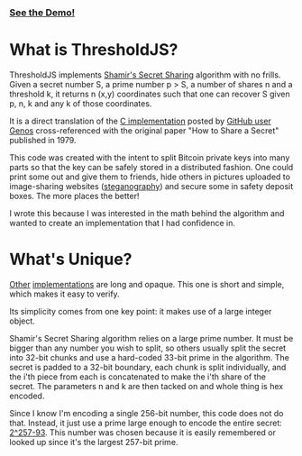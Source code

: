 ### [See the Demo!](http://karlgluck.github.io/ThresholdJS)

What is ThresholdJS?
====================

ThresholdJS implements [Shamir's Secret Sharing](http://en.wikipedia.org/wiki/Shamir's_Secret_Sharing) algorithm with no frills. Given a secret number S, a prime number p > S, a number of shares n and a threshold k, it returns n (x,y) coordinates such that one can recover S given p, n, k and any k of those coordinates.

It is a direct translation of the [C implementation](https://gist.github.com/genos/1313643) posted by [GitHub user Genos](https://github.com/genos) cross-referenced with the original paper "How to Share a Secret" published in 1979.

This code was created with the intent to split Bitcoin private keys into many parts so that the key can be safely stored in a distributed fashion. One could print some out and give them to friends, hide others in pictures uploaded to image-sharing websites ([steganography](http://en.wikipedia.org/wiki/Steganography"></a>)) and secure some in safety deposit boxes. The more places the better!

I wrote this because I was interested in the math behind the algorithm and wanted to create an implementation that I had confidence in.

What's Unique?
==============

[Other](https://github.com/amper5and/secrets.js) [implementations](http://rosick.com/crypto/sss.html) are long and opaque. This one is short and simple, which makes it easy to verify.

Its simplicity comes from one key point: it makes use of a large integer object.

Shamir's Secret Sharing algorithm relies on a large prime number. It must be bigger than any number you wish to split, so others usually split the secret into 32-bit chunks and use a hard-coded 33-bit prime in the algorithm. The secret is padded to a 32-bit boundary, each chunk is split individually, and the i'th piece from each is concatenated to make the i'th share of the secret. The parameters n and k are then tacked on and whole thing is hex encoded.

Since I know I'm encoding a single 256-bit number, this code does not do that. Instead, it just use a prime large enough to encode the entire secret: [2^257-93](http://primes.utm.edu/lists/2small/200bit.html). This number was chosen because it is easily remembered or looked up since it's the largest 257-bit prime.
